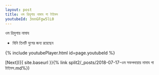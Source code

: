 ```yaml
---
layout: post
title: ওম ত্রিযুগায় নামায গা টাইমস
youtubeId: 3nnGFgw5lL0
---
```

 
 
 ওম ত্রিযুগায় নামায  
 
 -  যিনি তিনটি যুগের জন্য রয়েছেন 
 
  
 
  
 
 
 
 
 
 


{% include youtubePlayer.html id=page.youtubeId %}
 
[Next]({{ site.baseurl }}{% link  split2/_posts/2018-07-17-ওম সফলদায়ায় নামায গা টাইমস.md%})
 
